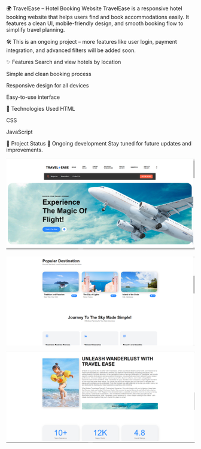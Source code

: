 🌍 TravelEase – Hotel Booking Website
TravelEase is a responsive hotel booking website that helps users find and book accommodations easily. It features a clean UI, mobile-friendly design, and smooth booking flow to simplify travel planning.

🛠️ This is an ongoing project – more features like user login, payment integration, and advanced filters will be added soon.

✨ Features
Search and view hotels by location

Simple and clean booking process

Responsive design for all devices

Easy-to-use interface

🧰 Technologies Used
HTML

CSS

JavaScript


📌 Project Status
🚧 Ongoing development
Stay tuned for future updates and improvements.


![image alt](https://github.com/MalinduOshan/TravelEase-booking-web-site/blob/main/Annotation%202025-07-23%20213921.png?raw=true)

![image alt](https://github.com/MalinduOshan/TravelEase-booking-web-site/blob/main/Annotation%202025-07-23%20213939.png?raw=true)

![image alt](https://github.com/MalinduOshan/TravelEase-booking-web-site/blob/main/Annotation%202025-07-23%20213954.png?raw=true)
